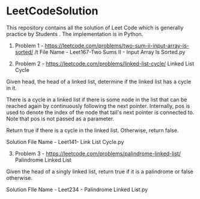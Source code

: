 # LeetCodeSolution
This repository contains all the solution of Leet Code which is generally practice by Students . The implementation is in Python.
1. Problem 1 - https://leetcode.com/problems/two-sum-ii-input-array-is-sorted/
   /t File Name - Leet167-Two Sums II - Input Array Is Sorted.py 

2. Problem 2 - https://leetcode.com/problems/linked-list-cycle/
 Linked List Cycle

Given head, the head of a linked list, determine if the linked list has a cycle in it.

There is a cycle in a linked list if there is some node in the list that can be reached again by continuously following the next pointer. Internally, pos is used to denote the index of the node that tail's next pointer is connected to. Note that pos is not passed as a parameter.

Return true if there is a cycle in the linked list. Otherwise, return false.

 Solution File Name - Leet141- Link List Cycle.py

 3. Problem 3 - https://leetcode.com/problems/palindrome-linked-list/
    Palindrome Linked List

Given the head of a singly linked list, return true if it is a 
palindrome or false otherwise.

Solution FIle Name - Leet234 - Palindrome Linked List.py